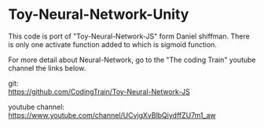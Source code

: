 # Toy-Neural-Network-Unity

This code is port of "Toy-Neural-Network-JS" form Daniel shiffman.
There is only one activate function added to which is sigmoid function.

For more detail about Neural-Network, go to the "The coding Train" youtube channel the links below.

git:<br>
https://github.com/CodingTrain/Toy-Neural-Network-JS

youtube channel:<br>
https://www.youtube.com/channel/UCvjgXvBlbQiydffZU7m1_aw
